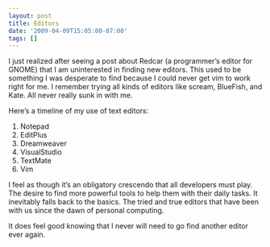 ```yaml
---
layout: post
title: Editors
date: '2009-04-09T15:05:00-07:00'
tags: []
---
```

I just realized after seeing a post about Redcar (a programmer’s editor for
GNOME) that I am uninterested in finding new editors. This used to be something
I was desperate to find because I could never get vim to work right for me. I
remember trying all kinds of editors like scream, BlueFish, and Kate. All never
really sunk in with me.<!--more-->

Here’s a timeline of my use of text editors:

1. Notepad  
2. EditPlus  
3. Dreamweaver  
4. VisualStudio  
5. TextMate  
6. Vim

I feel as though it’s an obligatory crescendo that all developers must play. The
desire to find more powerful tools to help them with their daily tasks. It
inevitably falls back to the basics. The tried and true editors that have been
with us since the dawn of personal computing.

It does feel good knowing that I never will need to go find another editor ever
again.

